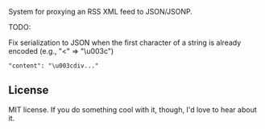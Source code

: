 System for proxying an RSS XML feed to JSON/JSONP.

TODO:

Fix serialization to JSON when the first character of a string is already encoded (e.g., "<" => "\u003c")

    "content": "\u003cdiv..."
    
## License

MIT license. If you do something cool with it, though, I'd love to hear about it.
